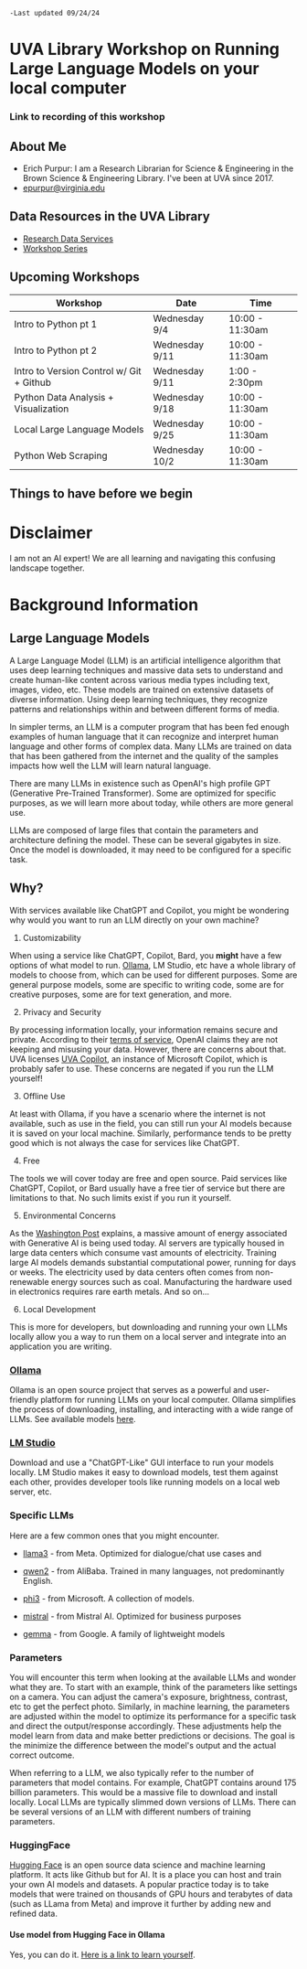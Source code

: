 ```
-Last updated 09/24/24
```

# UVA Library Workshop on Running Large Language Models on your local computer

### Link to recording of this workshop



## About Me
* Erich Purpur: I am a Research Librarian for Science & Engineering in the Brown Science & Engineering Library. I've been at UVA since 2017.
* epurpur@virginia.edu

## Data Resources in the UVA Library
* [Research Data Services](https://data.library.virginia.edu/)
* [Workshop Series](https://data.library.virginia.edu/training/)

## Upcoming Workshops

| Workshop | Date | Time |
| ---- | ---- | ---- |
| Intro to Python pt 1                                                |       Wednesday 9/4   |  10:00 - 11:30am
| Intro to Python pt 2                                                |       Wednesday 9/11  |  10:00 - 11:30am
| Intro to Version Control w/ Git + Github                            |       Wednesday 9/11  |  1:00 - 2:30pm
| Python Data Analysis + Visualization                                |       Wednesday 9/18  |  10:00 - 11:30am
| Local Large Language Models                                         |       Wednesday 9/25  |  10:00 - 11:30am
| Python Web Scraping                                                 |       Wednesday 10/2  |  10:00 - 11:30am


## Things to have before we begin


# Disclaimer
I am not an AI expert! We are all learning and navigating this confusing landscape together. 


# Background Information 
## Large Language Models
A Large Language Model (LLM) is an artificial intelligence algorithm that uses deep learning techniques and massive data sets to understand and create human-like content across various media types including text, images, video, etc. These models are trained on extensive datasets of diverse information. Using deep learning techniques, they recognize patterns and relationships within and between different forms of media.

In simpler terms, an LLM is a computer program that has been fed enough examples of human language that it can recognize and interpret human language and other forms of complex data. Many LLMs are trained on data that has been gathered from the internet and the quality of the samples impacts how well the LLM will learn natural language. 

There are many LLMs in existence such as OpenAI's high profile GPT (Generative Pre-Trained Transformer). Some are optimized for specific purposes, as we will learn more about today, while others are more general use. 

LLMs are composed of large files that contain the parameters and architecture defining the model. These can be several gigabytes in size. Once the model is downloaded, it may need to be configured for a specific task. 


## Why?

With services available like ChatGPT and Copilot, you might be wondering why would you want to run an LLM directly on your own machine?

1. Customizability

When using a service like ChatGPT, Copilot, Bard, you **might** have a few options of what model to run. [Ollama](https://ollama.com/library), LM Studio, etc have a whole library of models to choose from, which can be used for different purposes. Some are general purpose models, some are specific to writing code, some are for creative purposes, some are for text generation, and more.

2. Privacy and Security

By processing information locally, your information remains secure and private. According to their [terms of service](https://openai.com/policies/terms-of-use/), OpenAI claims they are not keeping and misusing your data. However, there are concerns about that. UVA licenses [UVA Copilot](https://virginia.service-now.com/its?id=itsweb_kb_article&sys_id=8a0050d847fac610bb2b9c7b116d4317), an instance of Microsoft Copilot, which is probably safer to use. These concerns are negated if you run the LLM yourself!

3. Offline Use

At least with Ollama, if you have a scenario where the internet is not available, such as use in the field, you can still run your AI models because it is saved on your local machine. Similarly, performance tends to be pretty good which is not always the case for services like ChatGPT.

4. Free

The tools we will cover today are free and open source. Paid services like ChatGPT, Copilot, or Bard usually have a free tier of service but there are limitations to that. No such limits exist if you run it yourself. 

5. Environmental Concerns

As the [Washington Post](https://www.washingtonpost.com/business/2024/06/21/artificial-intelligence-nuclear-fusion-climate/) explains, a massive amount of energy associated with Generative AI is being used today. AI servers are typically housed in large data centers which consume vast amounts of electricity. Training large AI models demands substantial computational power, running for days or weeks. The electricity used by data centers often comes from non-renewable energy sources such as coal. Manufacturing the hardware used in electronics requires rare earth metals. And so on...

6. Local Development

This is more for developers, but downloading and running your own LLMs locally allow you a way to run them on a local server and integrate into an application you are writing. 

### [Ollama](https://ollama.com/)

Ollama is an open source project that serves as a powerful and user-friendly platform for running LLMs on your local computer. Ollama simplifies the process of downloading, installing, and interacting with a wide range of LLMs. See available models [here](https://github.com/ollama/ollama?tab=readme-ov-file#model-library).

### [LM Studio](https://lmstudio.ai/)

Download and use a "ChatGPT-Like" GUI interface to run your models locally. LM Studio makes it easy to download models, test them against each other, provides developer tools like running models on a local web server, etc. 


### Specific LLMs

Here are a few common ones that you might encounter. 

* [llama3](https://llama.meta.com/llama3/) - from Meta. Optimized for dialogue/chat use cases and 

* [qwen2](https://www.alibabacloud.com/blog/alibaba-cloud%E2%80%99s-qwen2-with-enhanced-capabilities-tops-llm-leaderboard_601268) - from AliBaba. Trained in many languages, not predominantly English. 

* [phi3](https://news.microsoft.com/source/features/ai/the-phi-3-small-language-models-with-big-potential/) - from Microsoft. A collection of models. 

* [mistral](https://mistral.ai/) - from Mistral AI. Optimized for business purposes

* [gemma](https://ai.google.dev/gemma) - from Google. A family of lightweight models


### Parameters

You will encounter this term when looking at the available LLMs and wonder what they are. To start with an example, think of the parameters like settings on a camera. You can adjust the camera's exposure, brightness, contrast, etc to get the perfect photo. Similarly, in machine learning, the parameters are adjusted within the model to optimize its performance for a specific task and direct the output/response accordingly. These adjustments help the model learn from data and make better predictions or decisions. The goal is the minimize the difference between the model's output and the actual correct outcome.  

When referring to a LLM, we also typically refer to the number of parameters that model contains. For example, ChatGPT contains around 175 billion parameters. This would be a massive file to download and install locally. Local LLMs are typically slimmed down versions of LLMs. There can be several versions of an LLM with different numbers of training parameters. 

### HuggingFace

[Hugging Face](https://huggingface.co/) is an open source data science and machine learning platform. It acts like Github but for AI. It is a place you can host and train your own AI models and datasets. A popular practice today is to take models that were trained on thousands of GPU hours and terabytes of data (such as LLama from Meta) and improve it further by adding new and refined data.

#### Use model from Hugging Face in Ollama

Yes, you can do it. [Here is a link to learn yourself](https://www.youtube.com/watch?v=fnvZJU5Fj3Q).



